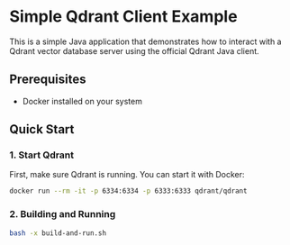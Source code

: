 # Simple Qdrant Client Example

This is a simple Java application that demonstrates how to interact with a Qdrant vector database server using the official Qdrant Java client.

## Prerequisites

- Docker installed on your system

## Quick Start

### 1. Start Qdrant

First, make sure Qdrant is running. You can start it with Docker:

```bash
docker run --rm -it -p 6334:6334 -p 6333:6333 qdrant/qdrant
```

### 2. Building and Running

```bash
bash -x build-and-run.sh
```
